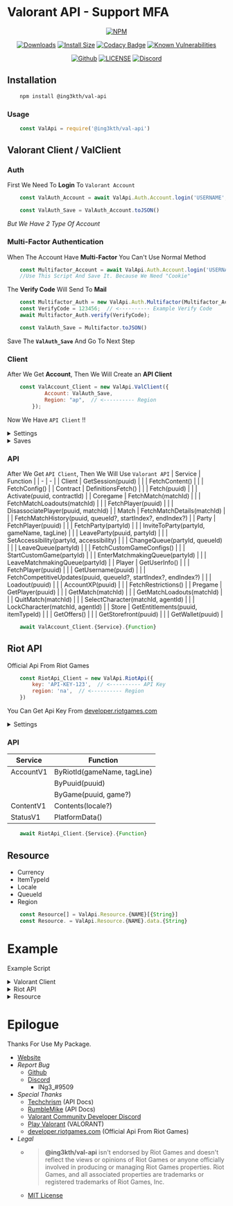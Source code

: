 # **Valorant API - Support MFA**

<!-- Main -->
<div align="center">

   <a href="https://www.npmjs.com/package/@ing3kth/val-api"><img src="https://nodei.co/npm/@ing3kth/val-api.png" alt="NPM"/></a>

   <a href="https://www.npmjs.com/package/@ing3kth/val-api"><img src="https://badgen.net/npm/dt/@ing3kth/val-api?icon=npm" alt="Downloads"/></a>
   <a href="https://packagephobia.com/result?p=@ing3kth/val-api"><img src="https://packagephobia.com/badge?p=@ing3kth/val-api" alt="Install Size"/></a>
   <a href="https://www.codacy.com/gh/KTNG-3/val-api/dashboard?utm_source=github.com&amp;utm_medium=referral&amp;utm_content=KTNG-3/val-api&amp;utm_campaign=Badge_Grade"><img src="https://app.codacy.com/project/badge/Grade/b3bd20059ade46e78a605bf6a0b1f1e1" alt="Codacy Badge"/></a>
   <a href="https://snyk.io/test/npm/@ing3kth/val-api"><img src="https://snyk.io/test/npm/@ing3kth/val-api/badge.svg" alt="Known Vulnerabilities"/></a>

   <a href="https://github.com/KTNG-3/val-api"><img src="https://badgen.net/badge/icon/github?icon=github&label" alt="Github"/></a>
   <a href="https://github.com/KTNG-3/val-api/blob/main/LICENSE"><img src="https://badgen.net/badge/license/MIT/blue" alt="LICENSE"/></a>
   <a href="https://discord.gg/pbyWbUYjyt"><img src="https://badgen.net/badge/icon/discord?icon=discord&label" alt="Discord"/></a>

</div>

## Installation

```bash
    npm install @ing3kth/val-api
```

### Usage

```javascript
    const ValApi = require('@ing3kth/val-api')
```

## Valorant Client / ValClient

### Auth

First We Need To **Login** To `Valorant Account`

```javascript
    const ValAuth_Account = await ValApi.Auth.Account.login('USERNAME', 'PASSWORD');

    const ValAuth_Save = ValAuth_Account.toJSON()
```

*But We Have 2 Type Of Account*

### Multi-Factor Authentication

When The Account Have **Multi-Factor** You Can't Use Normal Method

```javascript
    const Multifactor_Account = await ValApi.Auth.Account.login('USERNAME', 'PASSWORD');
    //Use This Script And Save It. Because We Need "Cookie"
```

The **Verify Code** Will Send To **Mail**

```javascript
    const Multifactor_Auth = new ValApi.Auth.Multifactor(Multifactor_Account);
    const VerifyCode = 123456;  // <---------- Example Verify Code
    await Multifactor_Auth.verify(VerifyCode);

    const ValAuth_Save = Multifactor.toJSON()
```

Save The **`ValAuth_Save`** And Go To Next Step

### Client

After We Get **Account**, Then We Will Create an **API Client**

```javascript
    const ValAccount_Client = new ValApi.ValClient({
            Account: ValAuth_Save,
            Region: "ap",  // <---------- Region
        });
```

Now We Have `API Client` !!

<!-- Settings -->
<details><summary>Settings</summary>

>| Setting | Function |
>| - | - |
>| Region | setRegion(region) |
>| Client Platfrom | setClientPlatfrom_fromJSON(clientPlatfrom) |
>|  | setClientPlatfrom_from64(clientPlatfrom) |
>| Client Version | setClientVersion(clientVersion) |
>
>```javascript
>    ValAccount_Client.{Function}
>```

</details>

<!-- Saves -->
<details><summary>Saves</summary>

>#### Account  --->  Save
>```javascript
>    const Save_ValAccount = ValAccount_Client.toJSON();
>```
>#### Save  --->  Account
>```javascript
>    const ValAccount_Client = ValApi.ValClient.fromJSON(Save_ValAccount);
>```

</details>

### API

After We Get `API Client`, Then We Will Use `Valorant API`
| Service | Function |
| - | - |
| Client | GetSession(puuid) |
|  | FetchContent() |
|  | FetchConfig() |
| Contract | DefinitionsFetch() |
|  | Fetch(puuid) |
|  | Activate(puuid, contractId) |
| Coregame | FetchMatch(matchId) |
|  | FetchMatchLoadouts(matchId) |
|  | FetchPlayer(puuid) |
|  | DisassociatePlayer(puuid, matchId) |
| Match | FetchMatchDetails(matchId) |
|  | FetchMatchHistory(puuid, queueId?, startIndex?, endIndex?) |
| Party | FetchPlayer(puuid) |
|  | FetchParty(partyId) |
|  | InviteToParty(partyId, gameName, tagLine) |
|  | LeaveParty(puuid, partyId) |
|  | SetAccessibility(partyId, accessibility) |
|  | ChangeQueue(partyId, queueId) |
|  | LeaveQueue(partyId) |
|  | FetchCustomGameConfigs() |
|  | StartCustomGame(partyId) |
|  | EnterMatchmakingQueue(partyId) |
|  | LeaveMatchmakingQueue(partyId) |
| Player | GetUserInfo() |
|  | FetchPlayer(puuid) |
|  | GetUsername(puuid) |
|  | FetchCompetitiveUpdates(puuid, queueId?, startIndex?, endIndex?) |
|  | Loadout(puuid) |
|  | AccountXP(puuid) |
|  | FetchRestrictions() |
| Pregame | GetPlayer(puuid) |
|  | GetMatch(matchId) |
|  | GetMatchLoadouts(matchId) |
|  | QuitMatch(matchId) |
|  | SelectCharacter(matchId, agentId) |
|  | LockCharacter(matchId, agentId) |
| Store | GetEntitlements(puuid, itemTypeId) |
|  | GetOffers() |
|  | GetStorefront(puuid) |
|  | GetWallet(puuid) |

```javascript
    await ValAccount_Client.{Service}.{Function}
```

## Riot API

Official Api From Riot Games

```javascript
    const RiotApi_Client = new ValApi.RiotApi({
        key: 'API-KEY-123',  // <---------- API Key
        region: 'na',  // <---------- Region
    })
```

You Can Get Api Key From [developer.riotgames.com](https://developer.riotgames.com/)

<!-- Settings -->
<details><summary>Settings</summary>

>| Setting | Function |
>| - | - |
>| Region | setRegion(region) |
>| API Key | setApiKey(key) |
>
>```javascript
>    RiotApi_Client.{Function}
>```

</details>

### API

| Service | Function |
| - | - |
| AccountV1 | ByRiotId(gameName, tagLine) |
|  | ByPuuid(puuid) |
|  | ByGame(puuid, game?) |
| ContentV1 | Contents(locale?) |
| StatusV1 | PlatformData() |

```javascript
    await RiotApi_Client.{Service}.{Function}
```

## Resource

- Currency
- ItemTypeId
- Locale
- QueueId
- Region

```javascript
    const Resource[] = ValApi.Resource.{NAME}[{String}]
    const Resource. = ValApi.Resource.{NAME}.data.{String}
```

# Example

Example Script

<!-- Valorant Client -->
<details><summary>Valorant Client</summary>

><!-- Auth -->
><details><summary>Auth</summary>
>
>>#### Auth
>>
>>```javascript
>>    const ValAuth_Account = new ValApi.Auth.Account();
>>
>>    const ValAuth_Auth = await ValAuth_Account.login("USERNAME", "PASSWORD")
>>    const ValAuth_Save = ValAuth_Account.toJSON();
>>
>>    if(ValAuth_Save.multifactor) {
>>        //multifactor
>>        const Multifactor_Account = ValAuth_Save;
>>    }
>>```
>>
>>#### Multi-Factor
>>
>>```javascript
>>    const Multifactor_Auth = new ValApi.Auth.Multifactor(Multifactor_Account);
>>    const VerifyCode = 123456;  // <---------- Example Verify Code
>>    await Multifactor_Auth.verify(VerifyCode);
>>    
>>    const ValAuth_Save = Multifactor.toJSON()
>>```
>
></details>
> 
>#### Client
>
>```javascript
>    const ValAccount_Client = new ValApi.ValClient({
>        Account: ValAuth_Save,
>        Region: "ap",  // <---------- Example Region //OR //ValApi.Resource.Region.data.AsiaPacific
>    });
>
>    const GetUserInfo = await ValAccount_Client.Player.GetUserInfo();
>
>    const Valorant_Puuid = GetUserInfo.sub;  // <---------- This is Player UUID
>    const Valorant_Account = ValAccount_Client.toJSON();  // <---------- This is Valorant Account
>```
>
>#### API
>
>```javascript
>    const GetStore = await ValAccount_Client.Store.GetStorefront(Valorant_Puuid);
>    const Bundle = GetStore.FeaturedBundle.Bundles[0]
>    for(const Items of Bundle.Items){
>        const _Price = Items.BasePrice
>        const _Currency = ValApi.Resource.Currency[Items.CurrencyID]
>        const _id = Items.Item.ItemID
>
>        console.log(`[ ID: ${_id}, Price: ${_Price} ${_Currency} ]`)
>    }
>```

</details>

<!-- Riot API -->
<details><summary>Riot API</summary>

>#### Client
>
>```javascript
>    const RiotApi_Client = new ValApi.RiotApi({
>        key: 'ABCDEF-ghi1j234-k5l6-78mn-9012-345op678q901',  // <---------- Example API Key
>        region: ValApi.Resource.Region.data.NorthAmerica,  // <---------- Example Region
>    })
>```
>
>#### API
>
>```javascript
>    const getContent = await RiotApi_Client.ContentV1.Contents(ValApi.Resource.Locale.data.Japanese_Japan)
>    console.log(getContent)
>```

</details>

<!-- Resource -->
<details><summary>Resource</summary>

>```javascript
>   const Currency[] = ValApi.Resource.Currency['85ad13f7-3d1b-5128-9eb2-7cd8ee0b5741']
>   const Currency. = ValApi.Resource.Currency.data.ValorantPoints
>```

</details>

# Epilogue

Thanks For Use My Package.

- [Website](https://ingkth.wordpress.com/)
- *Report Bug*
  - [Github](https://github.com/KTNG-3/val-api/issues)
  - [Discord](https://discord.gg/pbyWbUYjyt)
    - INg3_#9509
- *Special Thanks*
  - [Techchrism](https://github.com/techchrism/valorant-api-docs) (API Docs)
  - [RumbleMike](https://github.com/RumbleMike/ValorantClientAPI) (API Docs)
  - [Valorant Community Developer Discord](https://discord.gg/sCgvpXJfEE)
  - [Play Valorant](https://playvalorant.com/) (VALORANT)
  - [developer.riotgames.com](https://developer.riotgames.com/) (Official Api From Riot Games)
- *Legal*
  - >**@ing3kth/val-api** isn't endorsed by Riot Games and doesn't reflect the views or opinions of Riot Games or anyone officially involved in producing or managing Riot Games properties. Riot Games, and all associated properties are trademarks or registered trademarks of Riot Games, Inc.
  - [MIT License](https://github.com/KTNG-3/val-api/blob/main/LICENSE)